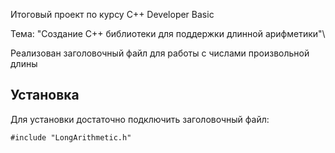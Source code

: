 Итоговый проект по курсу C++ Developer Basic

Тема: "Создание C++ библиотеки для поддержки длинной арифметики"\

Реализован заголовочный файл для работы с числами произвольной длины

## Установка

Для установки достаточно подключить заголовочный файл:

```
#include "LongArithmetic.h"
```